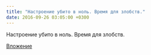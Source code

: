 ```yaml
---
title: "Настроение убито в ноль. Время для злобств."
date: 2016-09-26 03:05:00 +0300
---
```


Настроение убито в ноль. Время для злобств.

[Вложение](/assets/vk_photos/2/rBLWGIG1kJo.jpg)

